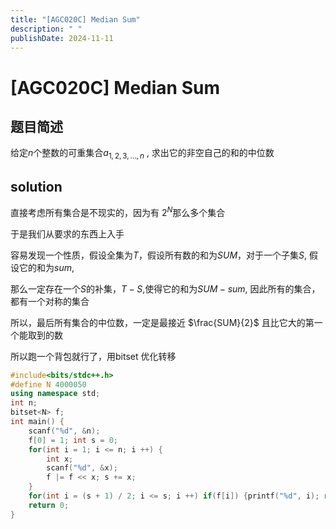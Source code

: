 ```yaml
---
title: "[AGC020C] Median Sum"
description: " "
publishDate: 2024-11-11
---
```

# [AGC020C] Median Sum

## 题目简述

给定$n$个整数的可重集合$a_{1,2,3,...,n}$ , 求出它的非空自己的和的中位数

## solution

直接考虑所有集合是不现实的，因为有 $2^N$那么多个集合

于是我们从要求的东西上入手

容易发现一个性质，假设全集为$T$，假设所有数的和为$SUM$，对于一个子集$S$, 假设它的和为$sum$,

那么一定存在一个$S$的补集，$T-S$,使得它的和为$SUM - sum$, 因此所有的集合，都有一个对称的集合

所以，最后所有集合的中位数，一定是最接近 $\frac{SUM}{2}$  且比它大的第一个能取到的数

所以跑一个背包就行了，用bitset 优化转移


```cpp
#include<bits/stdc++.h>
#define N 4000050
using namespace std;
int n;
bitset<N> f;
int main() {
    scanf("%d", &n);
    f[0] = 1; int s = 0;
    for(int i = 1; i <= n; i ++) {
        int x;
        scanf("%d", &x);
        f |= f << x; s += x;
    }
    for(int i = (s + 1) / 2; i <= s; i ++) if(f[i]) {printf("%d", i); return 0;}
    return 0;
}
```
